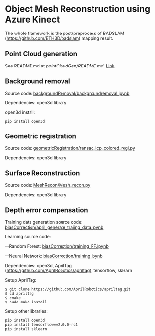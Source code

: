 # Object Mesh Reconstruction using Azure Kinect

The whole framework is the post/preprocess of BADSLAM (https://github.com/ETH3D/badslam) mapping result.

## Point Cloud generation
See README.md at *pointCloudGen/README.md*. [Link](pointCloudGen/README.md)

## Background removal

Source code: [backgroundRemoval/backgroundremoval.ipynb](backgroundRemoval/backgroundremoval.ipynb)

Dependencies: open3d library

open3d install:

```
pip install open3d
```

## Geometric registration

Source code: [geometricRegistration/ransac_icp_colored_regi.py](geometricRegistration/ransac_icp_colored_regi.py)

Dependencies: open3d library


## Surface Reconstruction

Source code: [MeshRecon/Mesh_recon.py](MeshRecon/Mesh_recon.py)

Dependencies: open3d library

## Depth error compensation

Training data generation source code: [biasCorrection/april_generate_traiing_data.ipynb](biasCorrection/april_generate_traiing_data.ipynb])

Learning source code: 

--Random Forest: [biasCorrection/training_RF.ipynb](biasCorrection/training_RF.ipynb)

--Neural Network: [biasCorrection/training.ipynb](biasCorrection/training.ipynb)

Dependencies: open3d, AprilTag (https://github.com/AprilRobotics/apriltag), tensorflow, sklearn

Setup AprilTag:

```
$ git clone https://github.com/AprilRobotics/apriltag.git
$ cd apriltag
$ cmake .
$ sudo make install

```

Setup other libraries:

```
pip install open3d
pip install tensorflow==2.0.0-rc1
pip install sklearn

```

